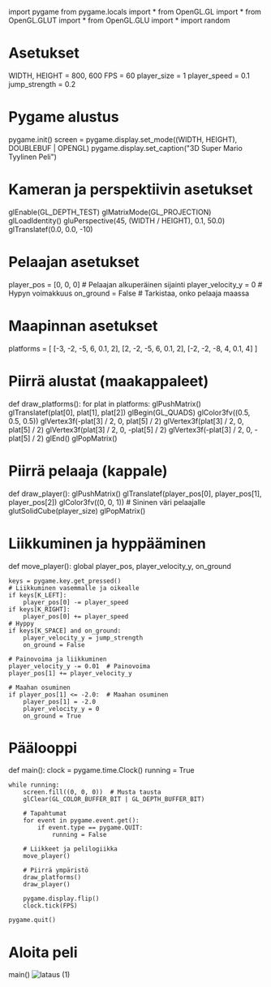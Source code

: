 import pygame
from pygame.locals import *
from OpenGL.GL import *
from OpenGL.GLUT import *
from OpenGL.GLU import *
import random

# Asetukset
WIDTH, HEIGHT = 800, 600
FPS = 60
player_size = 1
player_speed = 0.1
jump_strength = 0.2

# Pygame alustus
pygame.init()
screen = pygame.display.set_mode((WIDTH, HEIGHT), DOUBLEBUF | OPENGL)
pygame.display.set_caption("3D Super Mario Tyylinen Peli")

# Kameran ja perspektiivin asetukset
glEnable(GL_DEPTH_TEST)
glMatrixMode(GL_PROJECTION)
glLoadIdentity()
gluPerspective(45, (WIDTH / HEIGHT), 0.1, 50.0)
glTranslatef(0.0, 0.0, -10)

# Pelaajan asetukset
player_pos = [0, 0, 0]  # Pelaajan alkuperäinen sijainti
player_velocity_y = 0  # Hypyn voimakkuus
on_ground = False  # Tarkistaa, onko pelaaja maassa

# Maapinnan asetukset
platforms = [
    [-3, -2, -5, 6, 0.1, 2],
    [2, -2, -5, 6, 0.1, 2],
    [-2, -2, -8, 4, 0.1, 4]
]

# Piirrä alustat (maakappaleet)
def draw_platforms():
    for plat in platforms:
        glPushMatrix()
        glTranslatef(plat[0], plat[1], plat[2])
        glBegin(GL_QUADS)
        glColor3fv((0.5, 0.5, 0.5))
        glVertex3f(-plat[3] / 2, 0, plat[5] / 2)
        glVertex3f(plat[3] / 2, 0, plat[5] / 2)
        glVertex3f(plat[3] / 2, 0, -plat[5] / 2)
        glVertex3f(-plat[3] / 2, 0, -plat[5] / 2)
        glEnd()
        glPopMatrix()

# Piirrä pelaaja (kappale)
def draw_player():
    glPushMatrix()
    glTranslatef(player_pos[0], player_pos[1], player_pos[2])
    glColor3fv((0, 0, 1))  # Sininen väri pelaajalle
    glutSolidCube(player_size)
    glPopMatrix()

# Liikkuminen ja hyppääminen
def move_player():
    global player_pos, player_velocity_y, on_ground

    keys = pygame.key.get_pressed()
    # Liikkuminen vasemmalle ja oikealle
    if keys[K_LEFT]:
        player_pos[0] -= player_speed
    if keys[K_RIGHT]:
        player_pos[0] += player_speed
    # Hyppy
    if keys[K_SPACE] and on_ground:
        player_velocity_y = jump_strength
        on_ground = False
    
    # Painovoima ja liikkuminen
    player_velocity_y -= 0.01  # Painovoima
    player_pos[1] += player_velocity_y
    
    # Maahan osuminen
    if player_pos[1] <= -2.0:  # Maahan osuminen
        player_pos[1] = -2.0
        player_velocity_y = 0
        on_ground = True

# Päälooppi
def main():
    clock = pygame.time.Clock()
    running = True

    while running:
        screen.fill((0, 0, 0))  # Musta tausta
        glClear(GL_COLOR_BUFFER_BIT | GL_DEPTH_BUFFER_BIT)
        
        # Tapahtumat
        for event in pygame.event.get():
            if event.type == pygame.QUIT:
                running = False
        
        # Liikkeet ja pelilogiikka
        move_player()
        
        # Piirrä ympäristö
        draw_platforms()
        draw_player()
        
        pygame.display.flip()
        clock.tick(FPS)
    
    pygame.quit()

# Aloita peli
main()
![lataus (1)](https://github.com/user-attachments/assets/6b8f2f89-f726-4afb-8e7b-fdd4f16edd0b)
